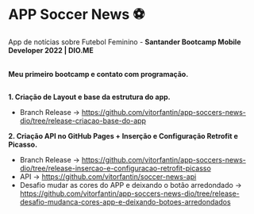 # APP Soccer News ⚽

App de notícias sobre Futebol Feminino - **Santander Bootcamp Mobile Developer 2022 | DIO.ME** <br>

<br>**Meu primeiro bootcamp e contato com programação.**

##

**1. Criação de Layout e base da estrutura do app.**

* Branch Release ->  https://github.com/vitorfantin/app-soccers-news-dio/tree/release-criacao-base-do-app

**2. Criação API no GitHub Pages + Inserção e Configuração Retrofit e Picasso.**

 * Branch Release -> https://github.com/vitorfantin/app-soccers-news-dio/tree/release-insercao-e-configuracao-retrofit-picasso
 * API -> https://github.com/vitorfantin/soccer-news-api
 * Desafio mudar as cores do APP e deixando o botão arredondado ->  https://github.com/vitorfantin/app-soccers-news-dio/tree/release-desafio-mudanca-cores-app-e-deixando-botoes-arredondados   

